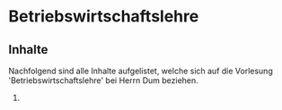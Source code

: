 # Betriebswirtschaftslehre


## Inhalte

Nachfolgend sind alle Inhalte aufgelistet, welche sich auf die Vorlesung 'Betriebswirtschaftslehre' bei Herrn Dum
beziehen.

1. [](Informationen_BWL.md)